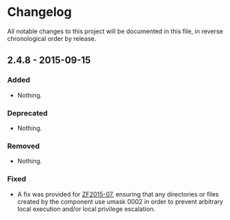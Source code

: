 # Changelog

All notable changes to this project will be documented in this file, in reverse chronological order by release.

## 2.4.8 - 2015-09-15

### Added

- Nothing.

### Deprecated

- Nothing.

### Removed

- Nothing.

### Fixed

- A fix was provided for [ZF2015-07](http://framework.zend.com/security/advisory/ZF2015-07),
  ensuring that any directories or files created by the component use umask 0002
  in order to prevent arbitrary local execution and/or local privilege
  escalation.
